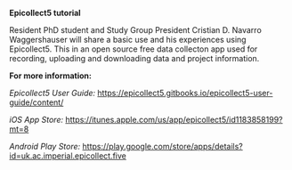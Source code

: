 **Epicollect5 tutorial**

Resident PhD student and Study Group President Cristian D. Navarro Waggershauser will share a basic use and his experiences using Epicollect5. This in an open source free data collecton app used for recording, uploading and downloading data and project information.


**For more information:**

*Epicollect5 User Guide:* 
https://epicollect5.gitbooks.io/epicollect5-user-guide/content/

*iOS App Store:* 
https://itunes.apple.com/us/app/epicollect5/id1183858199?mt=8

*Android Play Store:*
https://play.google.com/store/apps/details?id=uk.ac.imperial.epicollect.five
